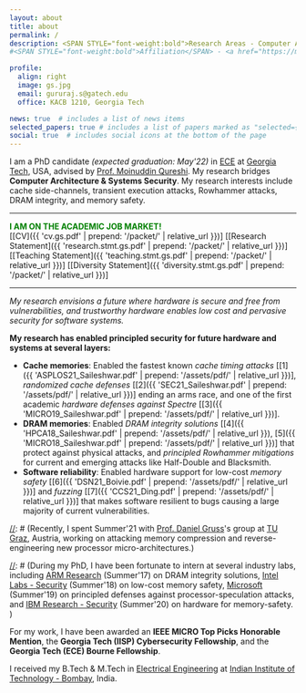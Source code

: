 ```yaml
---
layout: about
title: about
permalink: /
description: <SPAN STYLE="font-weight:bold">Research Areas - Computer Architecture and Security.</SPAN><br> <a href="https://memlab.ece.gatech.edu/">Memory Systems Lab</a>, <a href="https://www.ece.gatech.edu/">Georgia Tech</a>
#<SPAN STYLE="font-weight:bold">Affiliation</SPAN> - <a href="https://memlab.ece.gatech.edu/">Memory Systems Lab</a>, <a href="https://www.ece.gatech.edu/">Georgia Tech</a>. <br><SPAN STYLE="font-weight:bold">Interests</SPAN> - Computer Architecture and Security     

profile:
  align: right
  image: gs.jpg
  email: gururaj.s@gatech.edu 
  office: KACB 1210, Georgia Tech

news: true  # includes a list of news items
selected_papers: true # includes a list of papers marked as "selected={true}"
social: true  # includes social icons at the bottom of the page
---
```


I am a PhD candidate *(expected graduation: May'22)* in [ECE](https://www.ece.gatech.edu/) at [Georgia Tech](http://www.gatech.edu/), USA, advised by [Prof. Moinuddin Qureshi](https://www.cc.gatech.edu/~moin/). My research bridges **Computer Architecture & Systems Security**. My research interests include cache side-channels, transient execution attacks, Rowhammer attacks, DRAM integrity, and memory safety.

---
 **<span style="color:green">I AM ON THE ACADEMIC JOB MARKET! </span>**  
\[[CV]({{ 'cv.gs.pdf' | prepend: '/packet/' | relative_url }})\] \[[Research Statement]({{ 'research.stmt.gs.pdf' | prepend: '/packet/' | relative_url }})\] \[[Teaching Statement]({{ 'teaching.stmt.gs.pdf' | prepend: '/packet/' | relative_url }})\]  \[[Diversity Statement]({{ 'diversity.stmt.gs.pdf' | prepend: '/packet/' | relative_url }})\]

---

*My research envisions a future where hardware is secure and free from vulnerabilities, and trustworthy hardware enables low cost and pervasive security for software systems.*

**My research has enabled principled security for future hardware and systems at several layers:**
* **Cache memories**: Enabled the fastest known *cache timing attacks* \[[1]({{ 'ASPLOS21_Saileshwar.pdf' | prepend: '/assets/pdf/' | relative_url }})\], *randomized cache defenses* \[[2]({{ 'SEC21_Saileshwar.pdf' | prepend: '/assets/pdf/' | relative_url }})\] ending an arms race, and one of the first academic *hardware defenses against Spectre* \[[3]({{ 'MICRO19_Saileshwar.pdf' | prepend: '/assets/pdf/' | relative_url }})\].
* **DRAM memories**: Enabled *DRAM integrity solutions* \[[4]({{ 'HPCA18_Saileshwar.pdf' | prepend: '/assets/pdf/' | relative_url }}), [5]({{ 'MICRO18_Saileshwar.pdf' | prepend: '/assets/pdf/' | relative_url }})\] that protect against physical attacks, and *principled Rowhammer mitigations* for current and emerging attacks like Half-Double and Blacksmith.
* **Software reliability**: Enabled hardware support for low-cost *memory safety* \[[6]({{ 'DSN21_Boivie.pdf' | prepend: '/assets/pdf/' | relative_url }})\] and *fuzzing* \[[7]({{ 'CCS21_Ding.pdf' | prepend: '/assets/pdf/' | relative_url }})\] that makes software resilient to bugs causing a large majority of current vulnerabilities. 

[//]: # (**My research designs low cost and principled security solutions for hardware.** I am interested in a variety of topics at the intersection of computer architecture and security, including cache side-channel resilience, transient execution attacks and defenses in processors, rowhammer attacks and memory integrity, memory safety, and others. )

[//]: # (Recently, I spent Summer'21 with [Prof. Daniel Gruss](https://gruss.cc/)'s group at [TU Graz](https://www.iaik.tugraz.at/), Austria, working on attacking memory compression and reverse-engineering new processor micro-architectures.)

[//]: # (During my PhD, I have been fortunate to intern at several industry labs, including [ARM Research](https://www.arm.com/resources/research) (Summer'17) on DRAM integrity solutions, [Intel Labs - Security](https://www.intel.com/content/www/us/en/research/overview.html) (Summer'18) on low-cost memory safety, [Microsoft](https://www.microsoft.com/en-us/research/) (Summer'19) on principled defenses against processor-speculation attacks, and [IBM Research - Security](https://researcher.watson.ibm.com/researcher/view_group.php?id=2720) (Summer'20) on hardware for memory-safety. )

For my work, I have been awarded an **IEEE MICRO Top Picks Honorable Mention**, the **Georgia Tech (IISP) Cybersecurity Fellowship**, and the **Georgia Tech (ECE) Bourne Fellowship**.

I received my B.Tech & M.Tech in [Electrical Engineering](http://www.ee.iitb.ac.in/) at [Indian Institute of Technology - Bombay](http://www.iitb.ac.in/), India.
